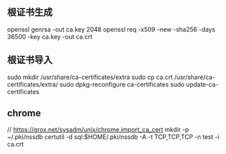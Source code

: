 ## 根证书生成
openssl genrsa -out ca.key 2048
openssl req -x509 -new -sha256 -days 36500 -key ca.key -out ca.crt

## 根证书导入
sudo mkdir /usr/share/ca-certificates/extra
sudo cp ca.crt /usr/share/ca-certificates/extra/
sudo dpkg-reconfigure ca-certificates
sudo update-ca-certificates

## chrome
// https://grox.net/sysadm/unix/chrome.import_ca_cert
mkdir -p ~/.pki/nssdb
certutil -d sql:$HOME/.pki/nssdb -A -t TCP,TCP,TCP -n test -i ca.crt


